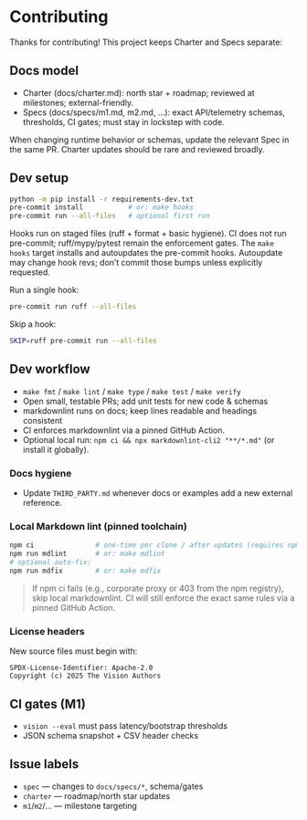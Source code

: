 # Contributing

Thanks for contributing! This project keeps Charter and Specs separate:

## Docs model

- Charter (docs/charter.md): north star + roadmap; reviewed at milestones; external-friendly.
- Specs (docs/specs/m1.md, m2.md, ...): exact API/telemetry schemas, thresholds, CI gates; must stay in lockstep with code.

When changing runtime behavior or schemas, update the relevant Spec in the same PR. Charter updates should be rare and reviewed broadly.

## Dev setup

```bash
python -m pip install -r requirements-dev.txt
pre-commit install           # or: make hooks
pre-commit run --all-files   # optional first run
```

Hooks run on staged files (ruff + format + basic hygiene). CI does not run pre-commit; ruff/mypy/pytest remain the enforcement gates.
The `make hooks` target installs and autoupdates the pre-commit hooks. Autoupdate may change hook revs; don’t commit those bumps unless explicitly requested.

Run a single hook:

```bash
pre-commit run ruff --all-files
```

Skip a hook:

```bash
SKIP=ruff pre-commit run --all-files
```

## Dev workflow

- `make fmt` / `make lint` / `make type` / `make test` / `make verify`
- Open small, testable PRs; add unit tests for new code & schemas
- markdownlint runs on docs; keep lines readable and headings consistent
- CI enforces markdownlint via a pinned GitHub Action.
- Optional local run: `npm ci && npx markdownlint-cli2 "**/*.md"` (or install it globally).

### Docs hygiene

- Update `THIRD_PARTY.md` whenever docs or examples add a new external reference.

### Local Markdown lint (pinned toolchain)

```bash
npm ci               # one-time per clone / after updates (requires npm registry access)
npm run mdlint       # or: make mdlint
# optional auto-fix:
npm run mdfix        # or: make mdfix
```

> If npm ci fails (e.g., corporate proxy or 403 from the npm registry), skip local markdownlint.
> CI will still enforce the exact same rules via a pinned GitHub Action.

### License headers

New source files must begin with:

```text
SPDX-License-Identifier: Apache-2.0
Copyright (c) 2025 The Vision Authors
```

## CI gates (M1)

- `vision --eval` must pass latency/bootstrap thresholds
- JSON schema snapshot + CSV header checks

## Issue labels

- `spec` — changes to `docs/specs/*`, schema/gates
- `charter` — roadmap/north star updates
- `m1`/`m2`/... — milestone targeting
